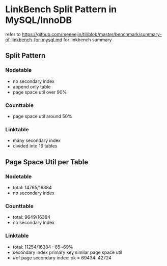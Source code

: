 # LinkBench Split Pattern in MySQL/InnoDB

refer to https://github.com/meeeejin/til/blob/master/benchmark/summary-of-linkbench-for-mysql.md for linkbench summary

## Split Pattern 

### Nodetable
- no secondary index
- append only table
- page space util over 90%

### Counttable
- page space util around 50%

### Linktable
- many secondary index
- divided into 16 tables

## Page Space Util per Table

### Nodetable
- total: 14765/16384
- no secondary index

### Counttable
- total: 9649/16384
- no secondary index

### Linktable
- total: 11254/16384 : 65~69%
- secondary index primary key similar page space util
- #of page secondary index: pk = 69434: 42724
